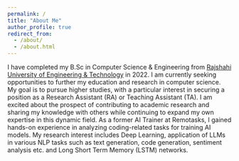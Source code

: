 ```yaml
---
permalink: /
title: "About Me"
author_profile: true
redirect_from:
  - /about/
  - /about.html
---
```


I have completed my B.Sc in Computer Science & Engineering from [Rajshahi University of Engineering & Technology](https://ruet.ac.bd/) in 2022. I am currently seeking opportunities to further my education and research in computer science. My goal is to pursue higher studies, with a particular interest in securing a position as a Research Assistant (RA) or Teaching Assistant (TA). I am excited about the prospect of contributing to academic research and sharing my knowledge with others while continuing to expand my own expertise in this dynamic field. As a former AI Trainer at Remotasks, I gained hands-on experience in analyzing coding-related tasks for training AI models. My research interest includes Deep Learning, application of LLMs in various NLP tasks such as text generation, code generation, sentiment analysis etc. and Long Short Term Memory (LSTM) networks.
